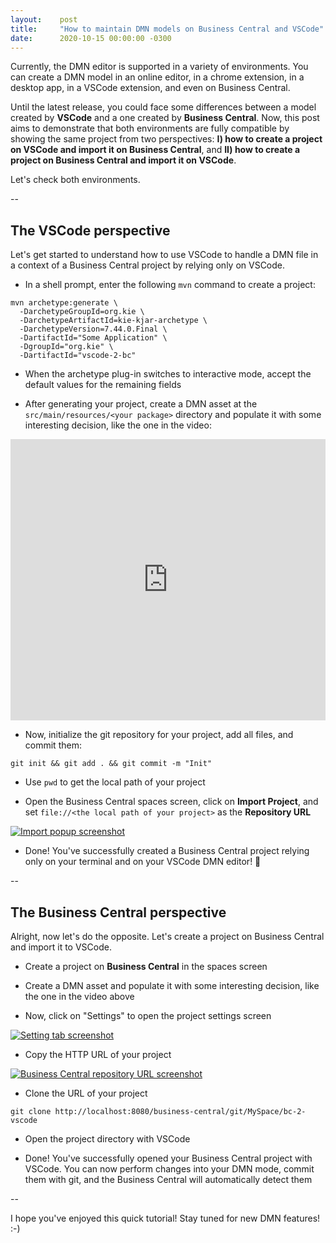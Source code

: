 ```yaml
---
layout:    post
title:     "How to maintain DMN models on Business Central and VSCode"
date:      2020-10-15 00:00:00 -0300
---
```


Currently, the DMN editor is supported in a variety of environments. You can create a DMN model in an online editor, in a chrome extension, in a desktop app, in a VSCode extension, and even on Business Central.

Until the latest release, you could face some differences between a model created by **VSCode** and a one created by **Business Central**. Now, this post aims to demonstrate that both environments are fully compatible by showing the same project from two perspectives: **I) how to create a project on VSCode and import it on Business Central**, and **II) how to create a project on Business Central and import it on VSCode**.

Let's check both environments.

--

## The VSCode perspective

Let's get started to understand how to use VSCode to handle a DMN file in a context of a Business Central project by relying only on VSCode.

- In a shell prompt, enter the following `mvn` command to create a project:

```
mvn archetype:generate \
  -DarchetypeGroupId=org.kie \
  -DarchetypeArtifactId=kie-kjar-archetype \
  -DarchetypeVersion=7.44.0.Final \
  -DartifactId="Some Application" \
  -DgroupId="org.kie" \
  -DartifactId="vscode-2-bc"
```

- When the archetype plug-in switches to interactive mode, accept the default values for the remaining fields

- After generating your project, create a DMN asset at the `src/main/resources/<your package>` directory and populate it with some interesting decision, like the one in the video:

<iframe width="100%" height="450" src="https://www.youtube.com/embed/x8SeRDmRes0" frameborder="0" allow="accelerometer; autoplay; clipboard-write; encrypted-media; gyroscope; picture-in-picture" allowfullscreen></iframe>

- Now, initialize the git repository for your project, add all files, and commit them:

```
git init && git add . && git commit -m "Init"
```

- Use `pwd` to get the local path of your project

- Open the Business Central spaces screen, click on **Import Project**, and set `file://<the local path of your project>` as the **Repository URL**

[![Import popup screenshot](/assets/how-to-maintain-dmn-models-on-business-central-and-vscode-import.png "Import popup screenshot")](/assets/how-to-maintain-dmn-models-on-business-central-and-vscode-import.png)

- Done! You've successfully created a Business Central project relying only on your terminal and on your VSCode DMN editor! 🎉

--

## The Business Central perspective

Alright, now let's do the opposite. Let's create a project on Business Central and import it to VSCode.

- Create a project on **Business Central** in the spaces screen

- Create a DMN asset and populate it with some interesting decision, like the one in the video above

- Now, click on "Settings" to open the project settings screen

[![Setting tab screenshot](/assets/how-to-maintain-dmn-models-on-business-central-and-vscode-settings.png "Setting tab screenshot")](/assets/how-to-maintain-dmn-models-on-business-central-and-vscode-settings.png)

- Copy the HTTP URL of your project

[![Business Central repository URL screenshot](/assets/how-to-maintain-dmn-models-on-business-central-and-vscode-repo-url.png "Business Central repository URL screenshot")](/assets/how-to-maintain-dmn-models-on-business-central-and-vscode-repo-url.png)

- Clone the URL of your project
 
```
git clone http://localhost:8080/business-central/git/MySpace/bc-2-vscode
```

- Open the project directory with VSCode

- Done! You've successfully opened your Business Central project  with VSCode. You can now perform changes into your DMN mode, commit them with git, and the Business Central will automatically detect them

--

I hope you've enjoyed this quick tutorial! Stay tuned for new DMN features! :-)




